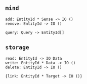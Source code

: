 ## `mind`
```
add: EntityId * Sense -> IO ()
remove: EntityId -> IO ()

query: Query -> EntityId[]
```

## `storage`
```
read: EntityId -> IO Data
write: EntityId * Data -> IO ()
delete: EntityId -> IO ()

{link: EntityId * Target -> IO ()}
```
